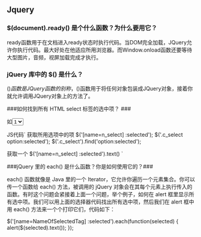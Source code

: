 ## Jquery ##



### $(document).ready() 是个什么函数？为什么要用它？ ###

ready函数用于在文档进入ready状态时执行代码。当DOM完全加载，JQuery允许你执行代码。最大好处在他适应所用浏览器。而Window.onload函数还要等待大型图片，音频，视屏加载完成才执行。



###  jQuery 库中的 $() 是什么？ ###

$()函数是JQuery函数的别称，$()函数用于将任何对象包装成JQuery对象，接着你就允许调用JQuery对象上的方法了。

###如何找到所有 HTML select 标签的选中项？ ###

如<Select id='c' class="c_select" name="n_select">
    <option value="1">1<option>
    <option value="2">2<opyion>
  </select>

JS代码`
   获取所用选项中的项
   $('[name=n_select] :selected');
   $('.c_select option:selected');
   $('.c_select').find('option:selected');
  
   获取一个
   $('[name=n_select] :selected').text()
`


###jQuery 里的 each() 是什么函数？你是如何使用它的？###

each() 函数就像是 Java 里的一个 Iterator，它允许你遍历一个元素集合。你可以传一个函数给 each() 方法，被调用的 jQuery 对象会在其每个元素上执行传入的函数。有时这个问题会紧接着上面一个问题，举个例子，如何在 alert 框里显示所有选中项。我们可以用上面的选择器代码找出所有选中项，然后我们在 alert 框中用 each() 方法来一个个打印它们，代码如下：


$('[name=NameOfSelectedTag] :selected').each(function(selected) {
    alert($(selected).text());
});
